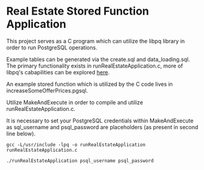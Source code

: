 # Real Estate Stored Function Application

This project serves as a C program which can utilize the libpq library in order to run PostgreSQL operations.

Example tables can be generated via the create.sql and data_loading.sql. The primary functionality exists in runRealEstateApplication.c, more of libpq's cabapilities can be explored [here](https://www.postgresql.org/docs/9.5/libpq.html).

An example stored function which is utilized by the C code lives in increaseSomeOfferPrices.pgsql.

Utilize MakeAndExecute in order to compile and utilize runRealEstateApplication.c.

It is necessary to set your PostgreSQL credentials within MakeAndExecute as sql_username and psql_password are placeholders (as present in second line below).

`gcc -L/usr/include -lpq -o runRealEstateApplication runRealEstateApplication.c`

`./runRealEstateApplication psql_username psql_password`
